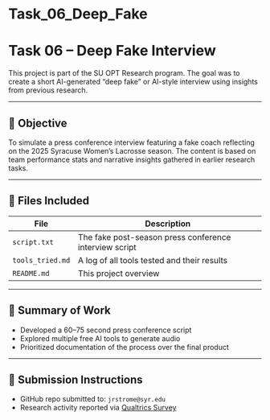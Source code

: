 # Task_06_Deep_Fake

# Task 06 – Deep Fake Interview

This project is part of the SU OPT Research program. The goal was to create a short AI-generated “deep fake” or AI-style interview using insights from previous research.

---

## 🎯 Objective

To simulate a press conference interview featuring a fake coach reflecting on the 2025 Syracuse Women’s Lacrosse season. The content is based on team performance stats and narrative insights gathered in earlier research tasks.

---

## 📁 Files Included

| File            | Description                                             |
|------------------|---------------------------------------------------------|
| `script.txt`     | The fake post-season press conference interview script |
| `tools_tried.md` | A log of all tools tested and their results            |
| `README.md`      | This project overview                                  |

---

## 🧪 Summary of Work

- Developed a 60–75 second press conference script
- Explored multiple free AI tools to generate audio
- Prioritized documentation of the process over the final product

---

## 📝 Submission Instructions

- GitHub repo submitted to: `jrstrome@syr.edu`
- Research activity reported via [Qualtrics Survey](https://syracuseuniversity.qualtrics.com/jfe/form/SV_cDgnzM695AMx8d8)
